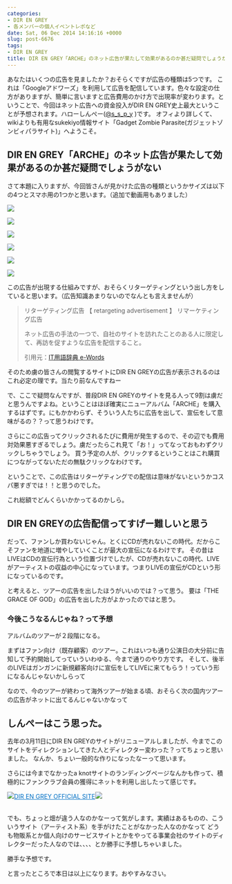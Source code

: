 ```yaml
---
categories:
- DIR EN GREY
- 各メンバーの個人イベントレポなど
date: Sat, 06 Dec 2014 14:16:16 +0000
slug: post-6676
tags:
- DIR EN GREY
title: DIR EN GREY「ARCHE」のネット広告が果たして効果があるのか甚だ疑問でしょうがない
---
```


あなたはいくつの広告を見ましたか？おそらくですが広告の種類は5つです。
これは「Googleアドワーズ」を利用して広告を配信しています。色々な設定の仕方がありますが、簡単に言いますと広告費用のかけ方で出現率が変わります。ということで、今回はネット広告への資金投入がDIR EN GREY史上最大ということが予想されます。<!--more-->ハローしんぺー(<a href="https://twitter.com/s_s_p_y" target="_blank" rel="noopener noreferrer">@s_s_p_y</a> )です。
オフィより詳しくて、wikiよりも有用なsukekiyo情報サイト「Gadget Zombie Parasite(ガジェットゾンビィパラサイト)」へようこそ。
<h2>DIR EN GREY「ARCHE」のネット広告が果たして効果があるのか甚だ疑問でしょうがない</h2>
さて本題に入りますが、今回皆さんが見かけた広告の種類というかサイズは以下の4つとスマホ用の1つかと思います。（追加で動画用もありました）

![](images/40e1e8e1ab01612e5d47dc8be8a7e626.png)

![](images/1042a6bde9abbce8438ef1fcf417733e.png)

![](images/f86f5cd87a2399d41086fa55eee7211c.png)

![](images/e5b25028a9f090441f2e8d5062efc5ed.png)

![](images/2df618ff7b6362459b3838c54fdb3bb8.png)

![](images/928b4b23c0c17e678143098180628fcf.png)

この広告が出現する仕組みですが、おそらくリターゲティングという出し方をしていると思います。（広告知識あまりないのでなんとも言えませんが）

<blockquote>
リターゲティング広告 【 retargeting advertisement 】 リマーケティング広告

ネット広告の手法の一つで、自社のサイトを訪れたことのある人に限定して、再訪を促すような広告を配信すること。

引用元：<a href="http://e-words.jp/w/E383AAE382BFE383BCE382B2E38386E382A3E383B3E382B0E5BA83E5918A.html">IT用語辞典 e-Words</a>
</blockquote>

そのため虜の皆さんの閲覧するサイトにDIR EN GREYの広告が表示されるのはこれ必定の理です。当たり前なんですねー

で、ここで疑問なんですが、普段DIR EN GREYのサイトを見る人って9割は虜だと思うんですよね。ということはほぼ確実にニューアルバム「ARCHE」を購入するはずです。にもかかわらず、そういう人たちに広告を出して、宣伝をして意味がるの？？って思うわけです。

さらにこの広告ってクリックされるたびに費用が発生するので、その辺でも費用対効果悪すぎるでしょう。虜だったらこれ見て「お！」ってなっておもわずクリックしちゃうでしょう。
買う予定の人が、クリックするということはこれ購買につながってないただの無駄クリックなわけです。

ということで、この広告はリターゲティングでの配信は意味がないというかコスパ悪すぎでは！！と思うのでした。

これ総額でどんくらいかかってるのかしら。


<h2>DIR EN GREYの広告配信ってすげー難しいと思う</h2>

だって、ファンしか買わないじゃん。とくにCDが売れないこの時代。だからこそファンを地道に増やしていくことが最大の宣伝になるわけです。
その昔はLIVEはCDの宣伝行為という位置づけでしたが、CDが売れないこの時代、LIVEがアーティストの収益の中心になっています。つまりLIVEの宣伝がCDという形になっているのです。

と考えると、ツアーの広告を出したほうがいいのでは？って思う。
要は「THE GRACE OF GOD」の広告を出した方がよかったのではと思う。



<h3>今後こうなるんじゃね？って予想</h3>

アルバムのツアーが２段階になる。

まずはファン向け（既存顧客）のツアー。これはいつも通り公演日の大分前に告知して予約開始してっていういわゆる、今まで通りのやり方です。
そして、後半のLIVEはガンガンに新規顧客向けに宣伝をしてLIVEに来てもらう！っていう形になるんじゃないかしらって


なので、今のツアーが終わって海外ツアーが始まる頃、おそらく次の国内ツアーの広告がネットに出てるんじゃないかなって



<h2>しんぺーはこう思った。</h2>
去年の3月11日にDIR EN GREYのサイトがリニューアルしましたが、今までこのサイトをディレクションしてきた人とディレクター変わった？ってちょっと思いました。
なんか、ちょい一般的な作りになったなーって思います。

さらには今までなかったa knotサイトのランディングページなんかも作って、積極的にファンクラブ会員の獲得にネットを利用し出したって感じです。

<a href="http://www.direngrey.co.jp/aknot/" target="_blank" rel="noopener noreferrer">![](images/)</a><a style="color:#0070C5;" href="http://www.direngrey.co.jp/aknot/" target="_blank" rel="noopener noreferrer">DIR EN GREY OFFICIAL SITE</a><a href="http://b.hatena.ne.jp/entry/http://www.direngrey.co.jp/aknot/" target="_blank" rel="noopener noreferrer">![](images/)</a><br style="clear:both;" /><br>

でも、ちょっと畑が違う人なのかなーって気がします。実績はあるものの、こういうサイト（アーティスト系）を手がけたことがなかった人なのかなって
どうも物販系とか個人向けのサービスサイトとかをやってる事業会社のサイトのディレクターだった人なのでは、、、、とか勝手に予想しちゃいました。

勝手な予想です。

と言ったところで本日は以上になります。おやすみなさい。